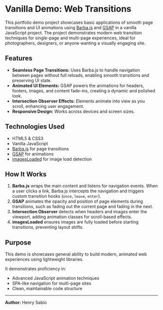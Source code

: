 
# Vanilla Demo: Web Transitions

This portfolio demo project showcases basic applications of smooth page transitions and UI animations using [Barba.js](https://barba.js.org/) and [GSAP](https://greensock.com/gsap/) in a vanilla JavaScript project. The project demonstrates modern web transition techniques for single-page and multi-page experiences, ideal for photographers, designers, or anyone wanting a visually engaging site.

## Features

- **Seamless Page Transitions:** Uses Barba.js to handle navigation between pages without full reloads, enabling smooth transitions and preserving UI state.
- **Animated UI Elements:** GSAP powers the animations for headers, footers, images, and content fade-ins, creating a dynamic and polished look.
- **Intersection Observer Effects:** Elements animate into view as you scroll, enhancing user engagement.
- **Responsive Design:** Works across devices and screen sizes.

## Technologies Used

- HTML5 & CSS3
- Vanilla JavaScript
- [Barba.js](https://barba.js.org/) for page transitions
- [GSAP](https://greensock.com/gsap/) for animations
- [imagesLoaded](https://imagesloaded.desandro.com/) for image load detection

## How It Works

1. **Barba.js** wraps the main content and listens for navigation events. When a user clicks a link, Barba.js intercepts the navigation and triggers custom transition hooks (`once`, `leave`, `enter`).
2. **GSAP** animates the opacity and position of page elements during transitions, such as fading out the current page and fading in the next.
3. **Intersection Observer** detects when headers and images enter the viewport, adding animation classes for scroll-based effects.
4. **imagesLoaded** ensures images are fully loaded before starting transitions, preventing layout shifts.

## Purpose

This demo is showcases general ability to build modern, animated web experiences using lightweight libraries. 

It demonstrates proficiency in:
- Advanced JavaScript animation techniques
- SPA-like navigation for multi-page sites
- Clean, maintainable code structure

---
**Author:** Henry Sabio
